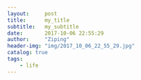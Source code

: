 ```yaml
---
layout:     post
title:      my_title
subtitle:   my_subtitle
date:       2017-10-06 22:55:29
author:     "Ziping"
header-img: "img/2017_10_06_22_55_29.jpg"
catalog: true
tags:
    - life
---
```


